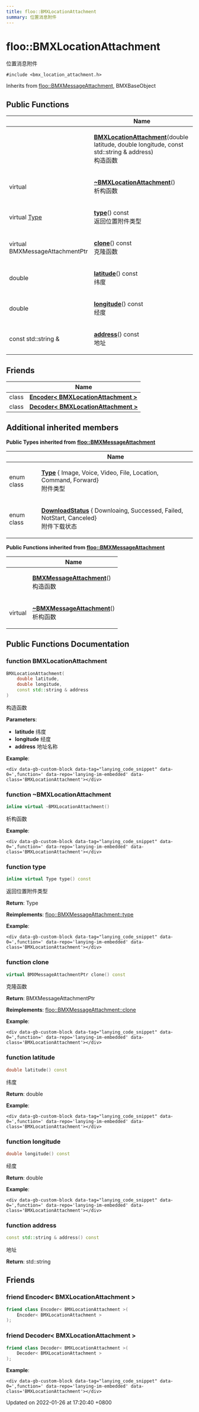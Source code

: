 ```yaml
---
title: floo::BMXLocationAttachment
summary: 位置消息附件
---
```


# floo::BMXLocationAttachment

位置消息附件

`#include <bmx_location_attachment.h>`

Inherits from [floo::BMXMessageAttachment](classfloo\_1\_1\_b\_m\_x\_message\_attachment.md), BMXBaseObject

## Public Functions

|                                                                            | Name                                                                                                                                                                                                               |
| -------------------------------------------------------------------------- | ------------------------------------------------------------------------------------------------------------------------------------------------------------------------------------------------------------------ |
|                                                                            | <p><a href="classfloo_1_1_b_m_x_location_attachment.md#function-bmxlocationattachment"><strong>BMXLocationAttachment</strong></a>(double latitude, double longitude, const std::string &#x26; address)<br>构造函数</p> |
| virtual                                                                    | <p><a href="classfloo_1_1_b_m_x_location_attachment.md#function-~bmxlocationattachment"><strong>~BMXLocationAttachment</strong></a>()<br>析构函数</p>                                                                  |
| virtual [Type](classfloo\_1\_1\_b\_m\_x\_message\_attachment.md#enum-type) | <p><a href="classfloo_1_1_b_m_x_location_attachment.md#function-type"><strong>type</strong></a>() const<br>返回位置附件类型</p>                                                                                            |
| virtual BMXMessageAttachmentPtr                                            | <p><a href="classfloo_1_1_b_m_x_location_attachment.md#function-clone"><strong>clone</strong></a>() const<br>克隆函数</p>                                                                                              |
| double                                                                     | <p><a href="classfloo_1_1_b_m_x_location_attachment.md#function-latitude"><strong>latitude</strong></a>() const<br>纬度</p>                                                                                          |
| double                                                                     | <p><a href="classfloo_1_1_b_m_x_location_attachment.md#function-longitude"><strong>longitude</strong></a>() const<br>经度</p>                                                                                        |
| const std::string &                                                        | <p><a href="classfloo_1_1_b_m_x_location_attachment.md#function-address"><strong>address</strong></a>() const<br>地址</p>                                                                                            |

## Friends

|       | Name                                                                                                                              |
| ----- | --------------------------------------------------------------------------------------------------------------------------------- |
| class | [**Encoder< BMXLocationAttachment >**](classfloo\_1\_1\_b\_m\_x\_location\_attachment.md#friend-encoder<-bmxlocationattachment->) |
| class | [**Decoder< BMXLocationAttachment >**](classfloo\_1\_1\_b\_m\_x\_location\_attachment.md#friend-decoder<-bmxlocationattachment->) |

## Additional inherited members

**Public Types inherited from** [**floo::BMXMessageAttachment**](classfloo\_1\_1\_b\_m\_x\_message\_attachment.md)

|            | Name                                                                                                                                                                              |
| ---------- | --------------------------------------------------------------------------------------------------------------------------------------------------------------------------------- |
| enum class | <p><a href="classfloo_1_1_b_m_x_message_attachment.md#enum-type"><strong>Type</strong></a> { Image, Voice, Video, File, Location, Command, Forward}<br>附件类型</p>                   |
| enum class | <p><a href="classfloo_1_1_b_m_x_message_attachment.md#enum-downloadstatus"><strong>DownloadStatus</strong></a> { Downloaing, Successed, Failed, NotStart, Canceled}<br>附件下载状态</p> |

**Public Functions inherited from** [**floo::BMXMessageAttachment**](classfloo\_1\_1\_b\_m\_x\_message\_attachment.md)

|         | Name                                                                                                                                           |
| ------- | ---------------------------------------------------------------------------------------------------------------------------------------------- |
|         | <p><a href="classfloo_1_1_b_m_x_message_attachment.md#function-bmxmessageattachment"><strong>BMXMessageAttachment</strong></a>()<br>构造函数</p>   |
| virtual | <p><a href="classfloo_1_1_b_m_x_message_attachment.md#function-~bmxmessageattachment"><strong>~BMXMessageAttachment</strong></a>()<br>析构函数</p> |

## Public Functions Documentation

### function BMXLocationAttachment

```cpp
BMXLocationAttachment(
    double latitude,
    double longitude,
    const std::string & address
)
```

构造函数

**Parameters**:

* **latitude** 纬度
* **longitude** 经度
* **address** 地址名称

**Example**:

```
<div data-gb-custom-block data-tag="lanying_code_snippet" data-0=',function=' data-repo='lanying-im-embedded' data-class='BMXLocationAttachment'></div>
```

### function \~BMXLocationAttachment

```cpp
inline virtual ~BMXLocationAttachment()
```

析构函数

**Example**:

```
<div data-gb-custom-block data-tag="lanying_code_snippet" data-0=',function=' data-repo='lanying-im-embedded' data-class='BMXLocationAttachment'></div>
```

### function type

```cpp
inline virtual Type type() const
```

返回位置附件类型

**Return**: Type

**Reimplements**: [floo::BMXMessageAttachment::type](classfloo\_1\_1\_b\_m\_x\_message\_attachment.md#function-type)

**Example**:

```
<div data-gb-custom-block data-tag="lanying_code_snippet" data-0=',function=' data-repo='lanying-im-embedded' data-class='BMXLocationAttachment'></div>
```

### function clone

```cpp
virtual BMXMessageAttachmentPtr clone() const
```

克隆函数

**Return**: BMXMessageAttachmentPtr

**Reimplements**: [floo::BMXMessageAttachment::clone](classfloo\_1\_1\_b\_m\_x\_message\_attachment.md#function-clone)

**Example**:

```
<div data-gb-custom-block data-tag="lanying_code_snippet" data-0=',function=' data-repo='lanying-im-embedded' data-class='BMXLocationAttachment'></div>
```

### function latitude

```cpp
double latitude() const
```

纬度

**Return**: double

**Example**:

```
<div data-gb-custom-block data-tag="lanying_code_snippet" data-0=',function=' data-repo='lanying-im-embedded' data-class='BMXLocationAttachment'></div>
```

### function longitude

```cpp
double longitude() const
```

经度

**Return**: double

**Example**:

```
<div data-gb-custom-block data-tag="lanying_code_snippet" data-0=',function=' data-repo='lanying-im-embedded' data-class='BMXLocationAttachment'></div>
```

### function address

```cpp
const std::string & address() const
```

地址

**Return**: std::string

## Friends

### friend Encoder< BMXLocationAttachment >

```cpp
friend class Encoder< BMXLocationAttachment >(
    Encoder< BMXLocationAttachment > 
);
```

### friend Decoder< BMXLocationAttachment >

```cpp
friend class Decoder< BMXLocationAttachment >(
    Decoder< BMXLocationAttachment > 
);
```

**Example**:

```
<div data-gb-custom-block data-tag="lanying_code_snippet" data-0=',function=' data-repo='lanying-im-embedded' data-class='BMXLocationAttachment'></div>
```



Updated on 2022-01-26 at 17:20:40 +0800
